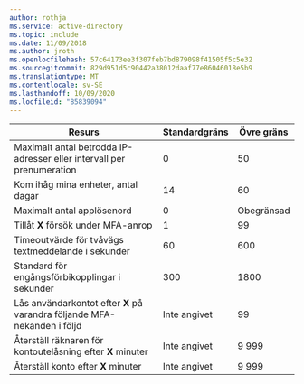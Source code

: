 ```yaml
---
author: rothja
ms.service: active-directory
ms.topic: include
ms.date: 11/09/2018
ms.author: jroth
ms.openlocfilehash: 57c64173ee3f307feb7bd879098f41505f5c5e32
ms.sourcegitcommit: 829d951d5c90442a38012daaf77e86046018e5b9
ms.translationtype: MT
ms.contentlocale: sv-SE
ms.lasthandoff: 10/09/2020
ms.locfileid: "85839094"
---
```

| Resurs | Standardgräns | Övre gräns |
| --- | --- | --- |
| Maximalt antal betrodda IP-adresser eller intervall </a> per prenumeration |0 |50 |
| Kom ihåg mina enheter, antal dagar |14 |60 |
| Maximalt antal applösenord |0 |Obegränsad |
| Tillåt **X** försök under MFA-anrop |1 |99 |
| Timeoutvärde för tvåvägs textmeddelande i sekunder |60 |600 |
| Standard för engångsförbikopplingar i sekunder |300 |1800 |
| Lås användarkontot efter **X** på varandra följande MFA-nekanden i följd |Inte angivet |99 |
| Återställ räknaren för kontoutelåsning efter **X** minuter |Inte angivet |9 999 |
| Återställ konto efter **X** minuter |Inte angivet |9 999 |
